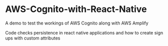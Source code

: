 # AWS-Cognito-with-React-Native
A demo to test the workings of AWS Cognito along with AWS Amplify

Code checks persistence in react native applications and how to create sign ups with custom attributes
